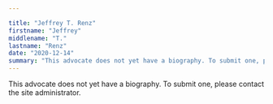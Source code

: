 ```yaml
---

title: "Jeffrey T. Renz"
firstname: "Jeffrey"
middlename: "T."
lastname: "Renz"
date: "2020-12-14"
summary: "This advocate does not yet have a biography. To submit one, please contact the site administrator."
---
```

This advocate does not yet have a biography. To submit one, please contact the site administrator.

